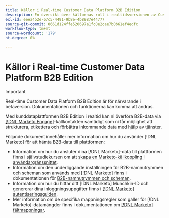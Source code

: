 ```yaml
---
title: Källor i Real-time Customer Data Platform B2B Edition
description: En översikt över källornas roll i realtidsversionen av Customer Data Platform B2B Edition.
exl-id: eeea4b2e-67c5-4491-9b8e-4b8987e44777
source-git-commit: 0661d124ffe520697a1fc8e2cae7b0b61ef4edfc
workflow-type: tm+mt
source-wordcount: '179'
ht-degree: 0%

---
```


# Källor i Real-time Customer Data Platform B2B Edition

>[!IMPORTANT]
>
>Real-time Customer Data Platform B2B Edition är för närvarande i betaversion. Dokumentationen och funktionerna kan komma att ändras.

Med kunddataplattformen B2B Edition i realtid kan ni överföra B2B-data via [[!DNL Marketo Engage]](../../sources/connectors/adobe-applications/marketo/marketo.md)-källkontakten samtidigt som ni får möjlighet att strukturera, etikettera och förbättra inkommande data med hjälp av tjänster.

Följande dokument innehåller mer information om hur du använder [!DNL Marketo] för att hämta B2B-data till plattformen:

* Information om hur du ansluter dina [!DNL Marketo]-data till plattformen finns i självstudiekursen om att [skapa en Marketo-källkoppling i användargränssnittet](../../sources/tutorials/ui/create/adobe-applications/marketo.md).
* Information om den underliggande inställningen för B2B-namnutrymmen och scheman som används med [!DNL Marketo] finns i dokumentationen för [B2B-namnutrymmen och scheman](../../sources/connectors/adobe-applications/marketo/marketo-namespaces.md).
* Information om hur du hittar ditt [!DNL Marketo] Munchkin-ID och genererar dina inloggningsuppgifter finns i [[!DNL Marketo] autentiseringsguiden](../../sources/connectors/adobe-applications/marketo/marketo-auth.md).
* Mer information om de specifika mappningsregler som gäller för [!DNL Marketo]-datamängder finns i dokumentationen om [[!DNL Marketo] fältmappningar](../../sources/connectors/adobe-applications//mapping/marketo.md).
